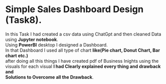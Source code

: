 # Simple Sales Dashboard Design (Task8).
In this Task I had created a csv data using ChatGpt and then cleaned Data using __Jupyter notebook__.  
Using __PowerBI__ desktop I designed a Dashboard.  
In that Dashboard I used all type of chart __like(Pie chart, Donut Chart, Bar chart etc.)__  
after doing all this things I have created pdf of Business Inights using the visuals for each visual __I had Clearly explained every thing and drawback and  
Solutions to Overcome all the Drawback__.


